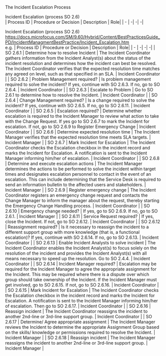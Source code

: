 The Incident Escalation Process


Incident Escalation (process SO 2.6) \
| Process ID | Procedure or Decision | Description | Role|
| - | -| -| -|

Incident Escalation (process SO 2.6) \
https://docs.microfocus.com/SM/9.60/Hybrid/Content/BestPracticesGuide_PD/IncidentManagmentBestPractice/Incident_Escalation.htm \
e.g.
| Process ID | Procedure or Decision | Description | Role|
| - | -| -| -|
| SO 2.6.1   | Determine how to resolve Incident       | The Incident Coordinator gathers information from the Incident Analyst(s) about the status of the incident resolution and determines how the incident can best be resolved. The Incident Coordinator verifies that the expected resolution time matches any agreed on level, such as that specified in an SLA. | Incident Coordinator |
| SO 2.6.2   | Problem Management required?            | Is problem management required to solve the incident? If yes, continue with SO 2.6.3. If no, go to SO 2.6.4.                                                        | Incident Coordinator |
| SO 2.6.3   | Escalate to Problem                     | Go to SO 2.6.1 to determine how to resolve the Incident.                                                                                                               | Incident Coordinator |
| SO 2.6.4   | Change Management required?             | Is a change required to solve the incident? If yes, continue with SO 2.6.5. If no, go to SO 2.6.11.                                                                  | Incident Coordinator |
| SO 2.6.5   | Escalation required?                    | Determine whether escalation is required to the Incident Manager to review what action to take with the Change Request. If yes go to SO 2.6.7 to mark the Incident for escalation. If not, go to SO 2.6.9 to Register Emergency Change | Incident Coordinator |
| SO 2.6.6   | Determine expected resolution time      | The Incident Manager verifies that the expected resolution time meets SLA targets.                                                                                   | Incident Manager    |
| SO 2.6.7   | Mark Incident for Escalation            | The Incident Coordinator checks the Escalation checkbox in the incident record and marks the Incident for Escalation. A notification is sent to the Incident Manager informing him/her of escalation. | Incident Coordinator |
| SO 2.6.8   | Determine and execute escalation actions | The Incident Manager determines the actions to be performed to solve the incident within target times and designates escalation personnel to contact in the event of an escalation. This can include determining that the Service Desk is required to send an information bulletin to the affected users and stakeholders. | Incident Manager    |
| SO 2.6.9   | Register emergency change               | The Incident Coordinator registers an emergency change request and contacts the Change Manager to inform the manager about the request, thereby starting the Emergency Change Handling process. | Incident Coordinator |
| SO 2.6.10  | Emergency change needed?                | If yes, go to SO 2.6.9. If no, go to SO 2.6.1.                                                                                                                        | Incident Manager    |
| SO 2.6.11  | Service Request required?               | If yes, close the Incident. If not, go to SO 2.6.12.                                                                                                                   | Incident Coordinator |
| SO 2.6.12  | Reassignment required?                  | Is it necessary to reassign the incident to a different support group with more knowledge (that is, a functional escalation)? If yes, continue with SO 2.6.14. If no, go to SO 2.6.13. | Incident Coordinator |
| SO 2.6.13  | Enable Incident Analysts to solve incident | The Incident Coordinator enables the Incident Analyst(s) to focus solely on the resolution of the incident and provides the Incident Analyst(s) with all means necessary to speed up the resolution. Go to SO 2.4.4. | Incident Coordinator |
| SO 2.6.14  | Incident Manager required?              | Escalation may be required for the Incident Manager to agree the appropriate assignment for the Incident. This may be required where there is a dispute over which group should take ownership of the Incident. If the Incident Manager must get involved, go to SO 2.6.15. If not, go to SO 2.6.16. | Incident Coordinator |
| SO 2.6.15  | Mark Incident for Escalation            | The Incident Coordinator checks the Escalation checkbox in the incident record and marks the Incident for Escalation. A notification is sent to the Incident Manager informing him/her of escalation. Then go to SO 2.6.17. | Incident Coordinator |
| SO 2.6.16  | Reassign incident                       | The Incident Coordinator reassigns the incident to another 2nd-line or 3rd-line support group.                                                                         | Incident Coordinator |
| SO 2.6.17  | Determine/ Agree appropriate assignment  | The Incident Manager reviews the Incident to determine the appropriate Assignment Group based on the skills/ knowledge or permissions required to resolve the Incident. | Incident Manager    |
| SO 2.6.18  | Reassign incident                       | The Incident Manager reassigns the incident to another 2nd-line or 3rd-line support group.                                                                           | Incident Manager    |
